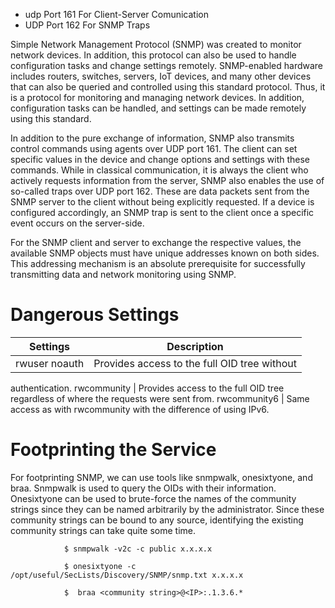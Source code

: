 - udp Port  161 For Client-Server Comunication
- UDP Port 162 For SNMP Traps


Simple Network Management Protocol (SNMP) was created to monitor network devices. In addition, this protocol can also be used to handle configuration tasks and change settings remotely. SNMP-enabled hardware includes routers, switches, servers, IoT devices, and many other devices that can also be queried and controlled using this standard protocol. Thus, it is a protocol for monitoring and managing network devices. In addition, configuration tasks can be handled, and settings can be made remotely using this standard.

In addition to the pure exchange of information, SNMP also transmits control commands using agents over UDP port 161. The client can set specific values in the device and change options and settings with these commands. While in classical communication, it is always the client who actively requests information from the server, SNMP also enables the use of so-called traps over UDP port 162. These are data packets sent from the SNMP server to the client without being explicitly requested. If a device is configured accordingly, an SNMP trap is sent to the client once a specific event occurs on the server-side.

For the SNMP client and server to exchange the respective values, the available SNMP objects must have unique addresses known on both sides. This addressing mechanism is an absolute prerequisite for successfully transmitting data and network monitoring using SNMP.


# Dangerous Settings

|Settings 	  |      Description|
|------------|-------------|
rwuser noauth 	         |                               Provides access to the full OID tree without
authentication.
rwcommunity <community string> <IPv4 address> 	    |    Provides access to the full OID tree regardless of where the requests were sent from.
rwcommunity6 <community string> <IPv6 address> 	   |     Same access as with rwcommunity with the 
difference of using IPv6.


# Footprinting the Service
        
For footprinting SNMP, we can use tools like snmpwalk, onesixtyone, and braa. Snmpwalk is used to query the OIDs with their information. Onesixtyone can be used to brute-force the names of the community strings since they can be named arbitrarily by the administrator. Since these community strings can be bound to any source, identifying the existing community strings can take quite some time.

```
            $ snmpwalk -v2c -c public x.x.x.x

            $ onesixtyone -c /opt/useful/SecLists/Discovery/SNMP/snmp.txt x.x.x.x

            $  braa <community string>@<IP>:.1.3.6.*
```
            